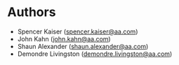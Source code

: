 # Authors

- Spencer Kaiser (spencer.kaiser@aa.com)
- John Kahn (john.kahn@aa.com)
- Shaun Alexander (shaun.alexander@aa.com)
- Demondre Livingston (demondre.livingston@aa.com)
